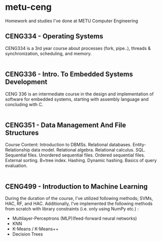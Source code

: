 # metu-ceng
Homework and studies I've done at METU Computer Engineering
<br/>

## CENG334 - Operating Systems
CENG334 is a 3rd year course about processes (fork, pipe..), threads & synchronization, scheduling, and memory.  
<br/>

## CENG336 - Intro. To Embedded Systems Development
CENG 336 is an intermediate course in the design and implementation of software for embedded systems, starting with assembly language and concluding with C.  
<br/>

## CENG351 - Data Management And File Structures
Course Content: Introduction to DBMSs. Relational databases. Entity-Relationship data model. Relational algebra. Relational calculus. SQL. Sequential files. Unordered sequential files. Ordered sequential files. External sorting. B+tree index. Hashing. Dynamic hashing. Basics of query evaluation.  
<br/>

## CENG499 - Introduction to Machine Learning
During the duration of the course, I've utilized following methods; SVMs, HAC, RF, and HAC. Additionally, I've implemented the following methods from scratch with library constraints (i.e. only using NumPy etc.) :
<ul>
  <li>Multilayer-Perceptrons (MLP)(feed-forward neural networks)
  <li>KNN
  <li>K-Means / K-Means++
  <li>Decision Trees
<ul/>
